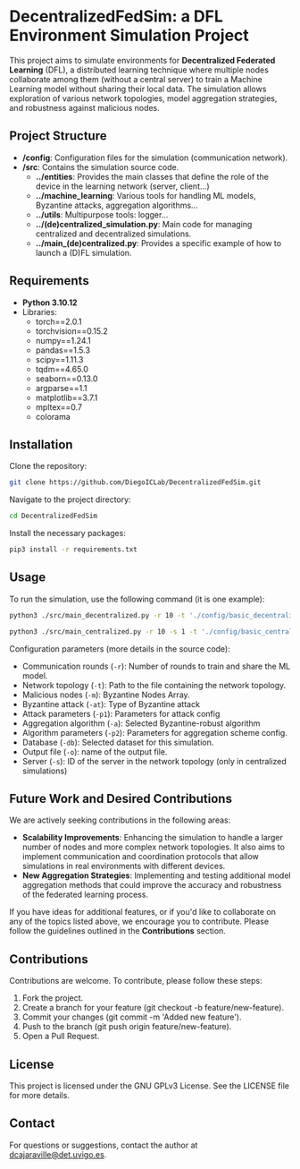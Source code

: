 # DecentralizedFedSim: a DFL Environment Simulation Project

This project aims to simulate environments for **Decentralized Federated Learning** (DFL), a distributed learning technique where multiple nodes collaborate among them (without a central server) to train a Machine Learning model without sharing their local data. The simulation allows exploration of various network topologies, model aggregation strategies, and robustness against malicious nodes.

## Project Structure

- **/config**: Configuration files for the simulation (communication network).
- **/src**: Contains the simulation source code.
    -  **../entities**: Provides the main classes that define the role of the device in the learning network (server, client...)
    -  **../machine_learning**: Various tools for handling ML models, Byzantine attacks, aggregation algorithms...
    -  **../utils**: Multipurpose tools: logger...
    -  **../(de)centralized_simulation.py**: Main code for managing centralized and decentralized simulations.
    -  **../main_(de)centralized.py**: Provides a specific example of how to launch a (D)FL simulation.

## Requirements

- **Python 3.10.12**
- Libraries:
  - torch==2.0.1
  - torchvision==0.15.2
  - numpy==1.24.1
  - pandas==1.5.3
  - scipy==1.11.3
  - tqdm==4.65.0
  - seaborn==0.13.0
  - argparse==1.1
  - matplotlib==3.7.1
  - mpltex==0.7
  - colorama

## Installation

Clone the repository:

```bash
git clone https://github.com/DiegoICLab/DecentralizedFedSim.git
```

Navigate to the project directory:

```bash
cd DecentralizedFedSim
```

Install the necessary packages:

```bash
pip3 install -r requirements.txt
```

## Usage
To run the simulation, use the following command (it is one example):

```bash
python3 ./src/main_decentralized.py -r 10 -t './config/basic_decentralized_topology.json' -m 4 -at "IPM" -p1 0.5 -a "Trimmed-Mean" -p2 0.5 -db "MNIST" -o "trimmed_mean_0.1_alie"

python3 ./src/main_centralized.py -r 10 -s 1 -t './config/basic_centralized_topology.json' -m 4 -at "IPM" -p1 0.5 -a "Trimmed-Mean" -p2 0.5 -db "MNIST" -o "trimmed_mean_0.1_alie"
```

Configuration parameters (more details in the source code):

- Communication rounds (`-r`): Number of rounds to train and share the ML model.
- Network topology (`-t`): Path to the file containing the network topology.
- Malicious nodes (`-m`): Byzantine Nodes Array.
- Byzantine attack (`-at`): Type of Byzantine attack
- Attack parameters (`-p1`): Parameters for attack config
- Aggregation algorithm (`-a`): Selected Byzantine-robust algorithm
- Algorithm parameters (`-p2`): Parameters for aggregation scheme config.
- Database (`-db`): Selected dataset for this simulation.
- Output file (`-o`): name of the output file.
- Server (`-s`): ID of the server in the network topology (only in centralized simulations)

## Future Work and Desired Contributions

We are actively seeking contributions in the following areas:

- **Scalability Improvements**: Enhancing the simulation to handle a larger number of nodes and more complex network topologies. It also aims to implement communication and coordination protocols that allow simulations in real environments with different devices.
- **New Aggregation Strategies**: Implementing and testing additional model aggregation methods that could improve the accuracy and robustness of the federated learning process.

If you have ideas for additional features, or if you'd like to collaborate on any of the topics listed above, we encourage you to contribute. Please follow the guidelines outlined in the **Contributions** section.

## Contributions

Contributions are welcome. To contribute, please follow these steps:

1. Fork the project.
2. Create a branch for your feature (git checkout -b feature/new-feature).
3. Commit your changes (git commit -m 'Added new feature').
4. Push to the branch (git push origin feature/new-feature).
5. Open a Pull Request.

## License

This project is licensed under the GNU GPLv3 License. See the LICENSE file for more details.

## Contact

For questions or suggestions, contact the author at dcajaraville@det.uvigo.es.